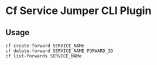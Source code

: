 # Cf Service Jumper CLI Plugin


## Usage
```shell
cf create-forward SERVICE_NAMe
cf delete-forward SERVICE_NAME FORWARD_ID
cf list-forwards SERVICE_NAMe
```
